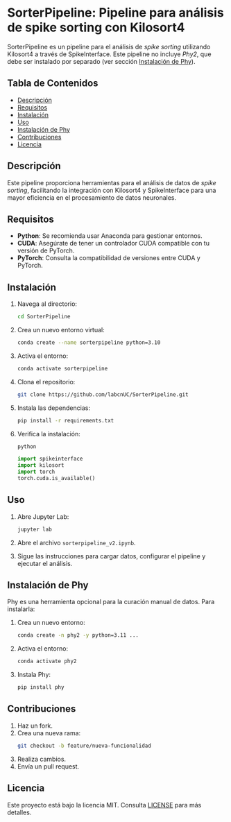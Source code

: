 # SorterPipeline: Pipeline para análisis de spike sorting con Kilosort4

SorterPipeline es un pipeline para el análisis de *spike sorting* utilizando Kilosort4 a través de SpikeInterface. Este pipeline no incluye *Phy2*, que debe ser instalado por separado (ver sección [Instalación de Phy](#instalación-de-phy)).

## Tabla de Contenidos

- [Descripción](#descripción)
- [Requisitos](#requisitos)
- [Instalación](#instalación)
- [Uso](#uso)
- [Instalación de Phy](#instalación-de-phy)
- [Contribuciones](#contribuciones)
- [Licencia](#licencia)

## Descripción

Este pipeline proporciona herramientas para el análisis de datos de *spike sorting*, facilitando la integración con Kilosort4 y SpikeInterface para una mayor eficiencia en el procesamiento de datos neuronales.

## Requisitos

- **Python**: Se recomienda usar Anaconda para gestionar entornos.
- **CUDA**: Asegúrate de tener un controlador CUDA compatible con tu versión de PyTorch.
- **PyTorch**: Consulta la compatibilidad de versiones entre CUDA y PyTorch.

## Instalación



1. Navega al directorio:
    ```bash
    cd SorterPipeline
    ```

2. Crea un nuevo entorno virtual:
    ```bash
    conda create --name sorterpipeline python=3.10
    ```

3. Activa el entorno:
    ```bash
    conda activate sorterpipeline
    ```

4. Clona el repositorio:
    ```bash
    git clone https://github.com/labcnUC/SorterPipeline.git
    ```

5. Instala las dependencias:
    ```bash
    pip install -r requirements.txt
    ```

6. Verifica la instalación:
    ```bash
    python
    ```   
    ```python
    import spikeinterface
    import kilosort
    import torch
    torch.cuda.is_available()
    ```

## Uso

1. Abre Jupyter Lab:
    ```bash
    jupyter lab
    ```

2. Abre el archivo `sorterpipeline_v2.ipynb`.

3. Sigue las instrucciones para cargar datos, configurar el pipeline y ejecutar el análisis.

## Instalación de Phy

Phy es una herramienta opcional para la curación manual de datos. Para instalarla:

1. Crea un nuevo entorno:
    ```bash
    conda create -n phy2 -y python=3.11 ...
    ```

2. Activa el entorno:
    ```bash
    conda activate phy2
    ```

3. Instala Phy:
    ```bash
    pip install phy
    ```

## Contribuciones

1. Haz un fork.
2. Crea una nueva rama:
    ```bash
    git checkout -b feature/nueva-funcionalidad
    ```
3. Realiza cambios.
4. Envía un pull request.

## Licencia

Este proyecto está bajo la licencia MIT. Consulta [LICENSE](LICENSE) para más detalles.
